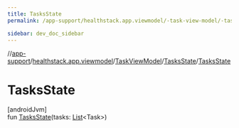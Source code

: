 ```yaml
---
title: TasksState
permalink: /app-support/healthstack.app.viewmodel/-task-view-model/-tasks-state/-tasks-state.html

sidebar: dev_doc_sidebar
---
```

//[app-support](../../../../index.html)/[healthstack.app.viewmodel](../../index.html)/[TaskViewModel](../index.html)/[TasksState](index.html)/[TasksState](-tasks-state.html)



# TasksState



[androidJvm]\
fun [TasksState](-tasks-state.html)(tasks: [List](https://kotlinlang.org/api/latest/jvm/stdlib/kotlin.collections/-list/index.html)&lt;Task&gt;)




